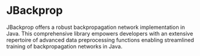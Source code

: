 # JBackprop
JBackprop offers a robust backpropagation network implementation in Java. This comprehensive library empowers developers with an extensive repertoire of advanced data preprocessing functions enabling streamlined training of backpropagation networks in Java.
